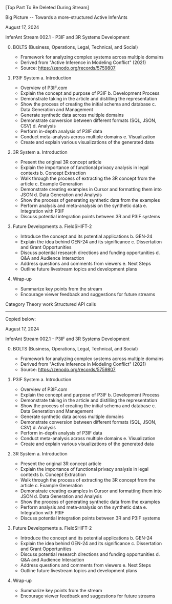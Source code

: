 [Top Part To Be Deleted During Stream]

Big Picture -- Towards a more-structured Active InferAnts 

August 17, 2024 

InferAnt Stream 002.1 - P3IF and 3R Systems Development

0. BOLTS (Business, Operations, Legal, Technical, and Social)
   - Framework for analyzing complex systems across multiple domains
   - Derived from "Active Inference in Modeling Conflict" (2021)
   - Source: https://zenodo.org/records/5759807

1. P3IF System
   a. Introduction
      - Overview of P3IF.com
      - Explain the concept and purpose of P3IF
   b. Development Process
      - Demonstrate taking in the article and distilling the representation
      - Show the process of creating the initial schema and database
   c. Data Generation and Management
      - Generate synthetic data across multiple domains
      - Demonstrate conversion between different formats (SQL, JSON, CSV)
   d. Analysis
      - Perform in-depth analysis of P3IF data
      - Conduct meta-analysis across multiple domains
   e. Visualization
      - Create and explain various visualizations of the generated data

2. 3R System
   a. Introduction
      - Present the original 3R concept article
      - Explain the importance of functional privacy analysis in legal contexts
   b. Concept Extraction
      - Walk through the process of extracting the 3R concept from the article
   c. Example Generation
      - Demonstrate creating examples in Cursor and formatting them into JSON
   d. Data Generation and Analysis
      - Show the process of generating synthetic data from the examples
      - Perform analysis and meta-analysis on the synthetic data
   e. Integration with P3IF
      - Discuss potential integration points between 3R and P3IF systems

3. Future Developments
   a. FieldSHIFT-2
      - Introduce the concept and its potential applications
   b. GEN-24
      - Explain the idea behind GEN-24 and its significance
   c. Dissertation and Grant Opportunities
      - Discuss potential research directions and funding opportunities
   d. Q&A and Audience Interaction
      - Address questions and comments from viewers
   e. Next Steps
      - Outline future livestream topics and development plans

4. Wrap-up
   - Summarize key points from the stream
   - Encourage viewer feedback and suggestions for future streams



Category Theory work 
Structured API calls 











----------------------------------------

Copied below:

August 17, 2024 

InferAnt Stream 002.1 - P3IF and 3R Systems Development

0. BOLTS (Business, Operations, Legal, Technical, and Social)
   - Framework for analyzing complex systems across multiple domains
   - Derived from "Active Inference in Modeling Conflict" (2021)
   - Source: https://zenodo.org/records/5759807

1. P3IF System
   a. Introduction
      - Overview of P3IF.com
      - Explain the concept and purpose of P3IF
   b. Development Process
      - Demonstrate taking in the article and distilling the representation
      - Show the process of creating the initial schema and database
   c. Data Generation and Management
      - Generate synthetic data across multiple domains
      - Demonstrate conversion between different formats (SQL, JSON, CSV)
   d. Analysis
      - Perform in-depth analysis of P3IF data
      - Conduct meta-analysis across multiple domains
   e. Visualization
      - Create and explain various visualizations of the generated data

2. 3R System
   a. Introduction
      - Present the original 3R concept article
      - Explain the importance of functional privacy analysis in legal contexts
   b. Concept Extraction
      - Walk through the process of extracting the 3R concept from the article
   c. Example Generation
      - Demonstrate creating examples in Cursor and formatting them into JSON
   d. Data Generation and Analysis
      - Show the process of generating synthetic data from the examples
      - Perform analysis and meta-analysis on the synthetic data
   e. Integration with P3IF
      - Discuss potential integration points between 3R and P3IF systems

3. Future Developments
   a. FieldSHIFT-2
      - Introduce the concept and its potential applications
   b. GEN-24
      - Explain the idea behind GEN-24 and its significance
   c. Dissertation and Grant Opportunities
      - Discuss potential research directions and funding opportunities
   d. Q&A and Audience Interaction
      - Address questions and comments from viewers
   e. Next Steps
      - Outline future livestream topics and development plans

4. Wrap-up
   - Summarize key points from the stream
   - Encourage viewer feedback and suggestions for future streams
